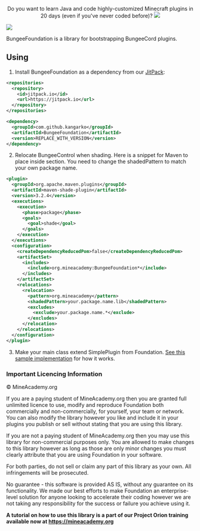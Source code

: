 <p align="center">
  Do you want to learn Java and code highly-customized Minecraft plugins in 20 days (even if you've never coded before)?
  <a href="https://mineacademy.org/project-orion?st=github&sc=bungeefoundation&utm_source=github&utm_medium=overview&utm_campaign=bungeefoundation">
    <img src="https://i.imgur.com/lpZ2pJN.jpg" />
  </a>
</p>

[![](https://jitpack.io/v/kangarko/BungeeFoundation.svg)](https://jitpack.io/#kangarko/BungeeFoundation)

BungeeFoundation is a library for bootstrapping BungeeCord plugins.

## Using

1. Install BungeeFoundation as a dependency from our [JitPack](https://jitpack.io/#kangarko/bungeefoundation/):
```xml
<repositories>
  <repository>
    <id>jitpack.io</id>
    <url>https://jitpack.io</url>
  </repository>
</repositories>
```
```xml
<dependency>
  <groupId>com.github.kangarko</groupId>
  <artifactId>BungeeFoundation</artifactId>
  <version>REPLACE_WITH_VERSION</version>
</dependency>
```
2. Relocate BungeeControl when shading. Here is a snippet for Maven to place inside <plugins> section. You need to change the shadedPattern to match your own package name.
```xml
<plugin>
  <groupId>org.apache.maven.plugins</groupId>
  <artifactId>maven-shade-plugin</artifactId>
  <version>3.2.4</version>
  <executions>
    <execution>
      <phase>package</phase>
      <goals>
        <goal>shade</goal>
      </goals>
    </execution>
  </executions>
  <configuration>
    <createDependencyReducedPom>false</createDependencyReducedPom>
    <artifactSet>
      <includes>
        <include>org.mineacademy:BungeeFoundation*</include>
      </includes>
    </artifactSet>
    <relocations>
      <relocation>
        <pattern>org.mineacademy</pattern>
        <shadedPattern>your.package.name.lib</shadedPattern>
        <excludes>
          <exclude>your.package.name.*</exclude>
        </excludes>
      </relocation>
    </relocations>
  </configuration>
</plugin>
```
3. Make your main class extend SimplePlugin from Foundation. [See this sample implementation](https://bitbucket.org/kangarko/bungeecontrol/src/master/src/main/java/org/mineacademy/bungeecontrol/BungeeControl.java) for how it works.

 
### Important Licencing Information

© MineAcademy.org

If you are a paying student of MineAcademy.org then you are granted full
unlimited licence to use, modify and reproduce Foundation both commercially
and non-commercially, for yourself, your team or network. You can also
modify the library however you like and include it in your plugins you publish
or sell without stating that you are using this library.

If you are not a paying student of MineAcademy.org then you may
use this library for non-commercial purposes only. You are allowed
to make changes to this library however as long as those are only
minor changes you must clearly attribute that you are using Foundation
in your software.

For both parties, do not sell or claim any part of this library as your own.
All infringements will be prosecuted.

No guarantee - this software is provided AS IS, without any guarantee on its
functionality. We made our best efforts to make Foundation an enterprise-level
solution for anyone looking to accelerate their coding however we are not
taking any responsibility for the success or failure you achieve using it.

**A tutorial on how to use this library is a part of our Project Orion training available now at https://mineacademy.org**
